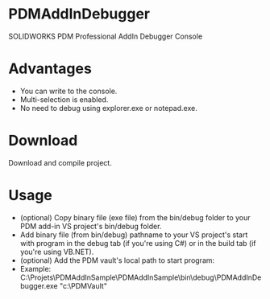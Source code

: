 # PDMAddInDebugger
SOLIDWORKS PDM Professional AddIn Debugger Console
# Advantages
- You can write to the console.
- Multi-selection is enabled.
- No need to debug using explorer.exe or notepad.exe.
# Download 
Download and compile project.
# Usage
- (optional) Copy binary file (exe file) from the bin/debug folder to your PDM add-in VS project's bin/debug folder.
- Add binary file (from bin/debug) pathname to your VS project's start with program in the debug tab (if you're using C#) or in the build tab (if you're using VB.NET).
- (optional) Add the PDM vault's local path to start program:
 - Example: C:\Projets\PDMAddInSample\PDMAddInSample\bin\debug\PDMAddInDebugger.exe "c:\PDMVault\"
